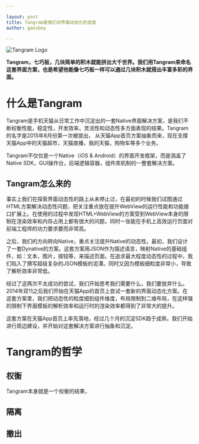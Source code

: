 ```yaml
---

layout: post
title: Tangram是我们对界面动态化的态度
author: gaosboy

--- 
```


![][image-1]

**Tangram，七巧板，几块简单的积木就能拼出大千世界。我们用Tangram来命名这套界面方案，也是希望他能像七巧板一样可以通过几块积木就搭出丰富多彩的界面。**

# 什么是Tangram

Tangram是手机天猫从日常工作中沉淀出的一套Native界面解决方案，是我们不断权衡性能，稳定性，开发效率，灵活性和动态性多方面表现的结果。Tangram的名字是2015年8月份第一次被提出， 从天猫App首页方案抽象而来，现在支撑天猫App中的天猫超市，天猫直播，我的天猫，购物车等多个业务。

Tangram不仅仅是一个Native（iOS & Android）的界面开发框架，而是涵盖了Native SDK，GUI操作台，后端逻辑容器，组件库机制的一整套解决方案。

## Tangram怎么来的

事实上我们在探索界面动态性的路上从未停止过，在最初的时候我们试图通过HTML方案解决动态性问题，把关注重点放在提升WebView的运行性能和功能接口扩展上。在使用的过程中发现HTML+WebView的方案受到WebView本身的限制在渲染效率和内存占用上都有很大的问题，同时一张能在手机上高效运行页面对前端工程师的功力要求要而非常高。

之后，我们的方向转向Native，重点关注提升Native的动态性。最初，我们设计了一套Dynative的方案。这套方案用JSON作为描述语言，映射Native的基础组件，如：文本，图片，按钮等，来描述页面。在追求最大程度动态性的过程中，我们陷入了撰写超级复杂的JSON模板的泥潭。同时又因为模板细粒度非常小，导致了解析效率非常低。

经过了这两次不太成功的尝试，我们开始思考我们需要什么，我们要放弃什么。2014年双11之后我们开始在天猫App的首页上尝试一套新的界面动态化方案。在这套方案里，我们把动态性的粒度细到组件维度，布局限制到二维布局，在这样强的限制下界面模板的解析效率和运行时的渲染效率都得到了非常大的提升。

这套方案在天猫App首页上率先落地，经过几个月的沉淀SDK趋于成熟，我们开始进行周边建设，并开始对这套解决方案进行抽象和沉淀。

# Tangram的哲学

## 权衡

Tangram本身就是一个权衡的结果，

## 隔离

## 撤出

[image-1]:	https://gw.alicdn.com/tps/TB16xwrOpXXXXc.XFXXXXXXXXXX-2880-1402.png_800x800.jpg "Tangram Logo"